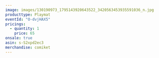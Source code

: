 ```yaml
---
image: images/130190973_1795143920643522_3420563453935591036_n.jpg
producttype: Playmat
eventId: "O-dvjHAX5"
pricings:
  - quantity: 1
    price: 65
onsale: true
asin: s-S2xpd2ec3
merchandise: comiket
---
```

